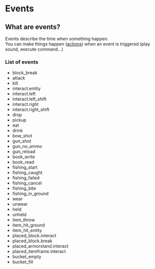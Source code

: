 # Events

## What are events?

Events describe the time when something happen.  
You can make things happen \([actions](actions.md)\) when an event is triggered \(play sound, execute command...\)

### List of events

* block\_break
* attack
* kill
* interact.entity
* interact.left
* interact.left\_shift
* interact.right
* interact.right\_shift
* drop
* pickup
* eat
* drink
* bow\_shot
* gun\_shot
* gun\_no\_ammo
* gun\_reload
* book\_write
* book\_read
* fishing\_start
* fishing\_caught
* fishing\_failed
* fishing\_cancel
* fishing\_bite
* fishing\_in\_ground
* wear
* unwear
* held
* unheld
* item\_throw
* item\_hit\_ground
* item\_hit\_entity
* placed\_block.interact
* placed\_block.break
* placed\_armorstand.interact
* placed\_itemframe.interact
* bucket\_empty
* bucket\_fill

